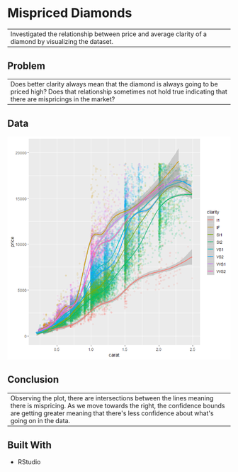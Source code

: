 # Mispriced Diamonds
<table>
<tr>
<td>
Investigated the relationship between price and average clarity of a diamond by visualizing the dataset.
</td>
</tr>
</table>

## Problem
<table>
<tr>
<td>
Does better clarity always mean that the diamond is always going to be priced high?
Does that relationship sometimes not hold true indicating that there are mispricings in the market?
</td>
</tr>
</table>

## Data
![](https://github.com/jijithekitty/Mispriced-Diamonds/blob/master/carat-price.png)

## Conclusion
<table>
<tr>
<td>
Observing the plot, there are intersections between the lines meaning there is mispricing. As we move towards the right, the confidence bounds are getting greater meaning that there's less confidence about what's going on in the data.
</td>
</tr>
</table>

## Built With
- RStudio
